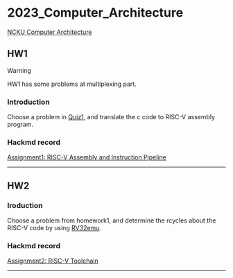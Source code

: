 # 2023_Computer_Architecture

[NCKU Computer Architecture](http://wiki.csie.ncku.edu.tw/arch/schedule)
## HW1
> [!WARNING]
> HW1 has some problems at multiplexing part.

### Introduction
Choose a problem in [Quiz1](https://hackmd.io/@sysprog/arch2023-quiz1), and translate the c code to RISC-V assembly program.
### Hackmd record
[Assignment1: RISC-V Assembly and Instruction Pipeline](https://hackmd.io/@brianPA/H19WZtTJp)

 ---
 
## HW2
### Iroduction
Choose a problem from homework1, and determine the rcycles about the RISC-V code by using [RV32emu](https://github.com/sysprog21/rv32emu).
### Hackmd record
[Assignment2: RISC-V Toolchain](https://hackmd.io/@brianPA/r1C-9UIbT)

---
